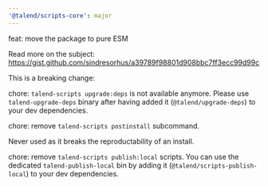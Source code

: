 ```yaml
---
'@talend/scripts-core': major
---
```


feat: move the package to pure ESM

Read more on the subject: https://gist.github.com/sindresorhus/a39789f98801d908bbc7ff3ecc99d99c
 

This is a breaking change:

chore: `talend-scripts upgrade:deps` is not available anymore. Please use `talend-upgrade-deps` binary after having added it (`@talend/upgrade-deps`) to your dev dependencies.


chore: remove `talend-scripts postinstall` subcommand. 

Never used as it breaks the reproductability of an install.

chore: remove `talend-scripts publish:local` scripts. You can use the dedicated `talend-publish-local` bin by adding it (`@talend/scripts-publish-local`) to your dev dependencies.